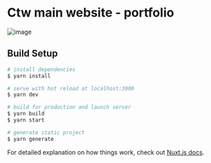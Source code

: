 # Ctw main website - portfolio

![image](https://user-images.githubusercontent.com/4195550/86518076-a852e780-be2e-11ea-88c3-667c6587cbc4.png)


## Build Setup

```bash
# install dependencies
$ yarn install

# serve with hot reload at localhost:3000
$ yarn dev

# build for production and launch server
$ yarn build
$ yarn start

# generate static project
$ yarn generate
```

For detailed explanation on how things work, check out [Nuxt.js docs](https://nuxtjs.org).

